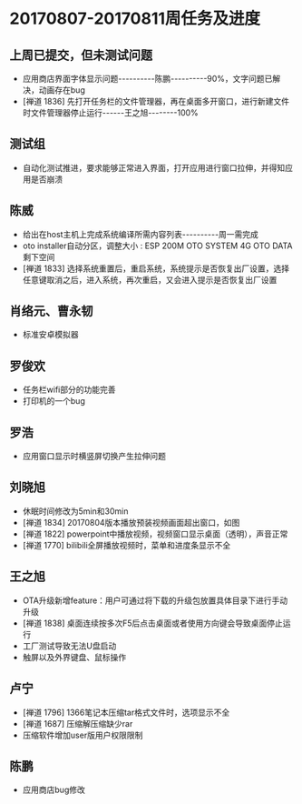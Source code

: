 # 20170807-20170811周任务及进度

## 上周已提交，但未测试问题
- 应用商店界面字体显示问题----------陈鹏----------90%，文字问题已解决，动画存在bug
- [禅道 1836] 先打开任务栏的文件管理器，再在桌面多开窗口，进行新建文件时文件管理器停止运行------王之旭--------100%

## 测试组
- 自动化测试推进，要求能够正常进入界面，打开应用进行窗口拉伸，并得知应用是否崩溃

## 陈威
- 给出在host主机上完成系统编译所需内容列表----------周一需完成
- oto installer自动分区，调整大小 : ESP 200M   OTO SYSTEM 4G   OTO DATA 剩下空间
- [禅道 1833] 选择系统重置后，重启系统，系统提示是否恢复出厂设置，选择任意键取消之后，进入系统，再次重启，又会进入提示是否恢复出厂设置

## 肖络元、曹永韧
- 标准安卓模拟器

## 罗俊欢
- 任务栏wifi部分的功能完善
- 打印机的一个bug

## 罗浩
- 应用窗口显示时横竖屏切换产生拉伸问题

## 刘晓旭
- 休眠时间修改为5min和30min
- [禅道 1834] 20170804版本播放预装视频画面超出窗口，如图
- [禅道 1822] powerpoint中播放视频，视频窗口显示桌面（透明），声音正常
- [禅道 1770] bilibili全屏播放视频时，菜单和进度条显示不全

## 王之旭
- OTA升级新增feature：用户可通过将下载的升级包放置具体目录下进行手动升级
- [禅道 1838] 桌面连续按多次F5后点击桌面或者使用方向键会导致桌面停止运行
- 工厂测试导致无法U盘启动
- 触屏以及外界键盘、鼠标操作

## 卢宁
- [禅道 1796] 1366笔记本压缩tar格式文件时，选项显示不全
- [禅道 1687] 压缩解压缩缺少rar
- 压缩软件增加user版用户权限限制

## 陈鹏
- 应用商店bug修改
